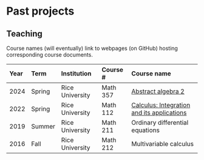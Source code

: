 # Past projects

## Teaching

Course names (will eventually) link to webpages (on GitHub) hosting corresponding course documents.

| Year | Term   | Institution     | Course # | Course name                                                                |
|:-----|:-------|:----------------|:---------|:---------------------------------------------------------------------------|
| 2024 | Spring | Rice University | Math 357 | [Abstract algebra 2](/../teach/courses/math-357/math-357.md)                         |
| 2022 | Spring | Rice University | Math 112 | [Calculus: Integration and its applications](/../teach/courses/math-112/math-112.md) |
| 2019 | Summer | Rice University | Math 211 | Ordinary differential equations            |
| 2016 | Fall   | Rice University | Math 212 | Multivariable calculus                     |
